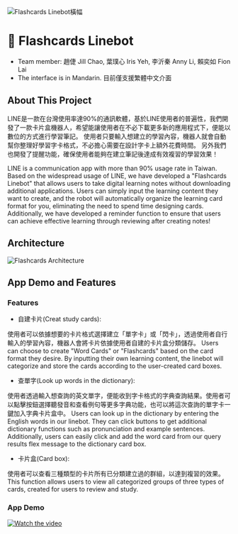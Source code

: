![Flashcards Linebot橫幅](https://img.onl/dF0hUa)
# :robot: Flashcards Linebot
* Team member: 趙倢 Jill Chao, 葉璞心 Iris Yeh, 李沂秦 Anny Li, 賴奕如 Fion Lai
* The interface is in Mandarin. 目前僅支援繁體中文介面
## About This Project
LINE是一款在台灣使用率達90%的通訊軟體，基於LINE使用者的普遍性，我們開發了一款卡片盒機器人，希望能讓使用者在不必下載更多新的應用程式下，便能以數位的方式進行學習筆記。
使用者只要輸入想建立的學習內容，機器人就會自動幫你整理好學習字卡格式，不必擔心需要在設計字卡上額外花費時間。
另外我們也開發了提醒功能，確保使用者能夠在建立筆記後達成有效複習的學習效果！

LINE is a communication app with more than 90% usage rate in Taiwan. Based on the widespread usage of LINE, we have developed a "Flashcards Linebot" that allows users to take digital learning notes without downloading additional applications.
Users can simply input the learning content they want to create, and the robot will automatically organize the learning card format for you, eliminating the need to spend time designing cards. Additionally, we have developed a reminder function to ensure that users can achieve effective learning through reviewing after creating notes!
## Architecture
![Flashcards Architecture](https://img.onl/iXCbqt)
## App Demo and Features
### Features
* 自建卡片(Creat study cards):

使用者可以依據想要的卡片格式選擇建立「單字卡」或「閃卡」，透過使用者自行輸入的學習內容，機器人會將卡片依據使用者自建的卡片盒分類儲存。
Users can choose to create "Word Cards" or "Flashcards" based on the card format they desire. By inputting their own learning content, the linebot will categorize and store the cards according to the user-created card boxes.
* 查單字(Look up words in the dictionary):

使用者透過輸入想查詢的英文單字，便能收到字卡格式的字典查詢結果。使用者可以點擊按鈕選擇聽發音和查看例句等更多字典功能，也可以將這次查詢的單字卡一鍵加入字典卡片盒中。
Users can look up in the dictionary by entering the English words in our linebot. They can click buttons to get additional dictionary functions such as pronunciation and example sentences. Additionally, users can easily click and add the word card from our query results flex message to the dictionary card box.
* 卡片盒(Card box):

使用者可以查看三種類型的卡片所有已分類建立過的群組，以達到複習的效果。
This function allows users to view all categorized groups of three types of cards, created for users to review and study.
### App Demo
[![Watch the video](https://img.youtube.com/vi/w29KAu-qR1I/default.jpg)](https://youtu.be/w29KAu-qR1I)

